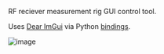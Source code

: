 RF reciever measurement rig GUI control tool.

Uses [Dear ImGui](https://github.com/ocornut/imgui) via Python [bindings](https://github.com/swistakm/pyimgui).

![image](https://user-images.githubusercontent.com/24732036/116780326-a70d3e00-aa84-11eb-859f-35788ea39644.png)
